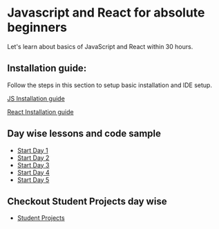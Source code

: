 # Javascript and React for absolute beginners

Let's learn about basics of JavaScript and React within 30 hours.

## Installation guide:

Follow the steps in this section to setup basic installation and IDE setup.

[JS Installation guide](/setup.md)


[React Installation guide](/react-setup.md)

## Day wise lessons and code sample

- [Start Day 1](/Day%201/)
- [Start Day 2](/Day%202/)
- [Start Day 3](/Day%203/)
- [Start Day 4](/Day%204/) 
- [Start Day 5](/Day%205/)

## Checkout Student Projects day wise 

- [Student Projects](/student-projects/)